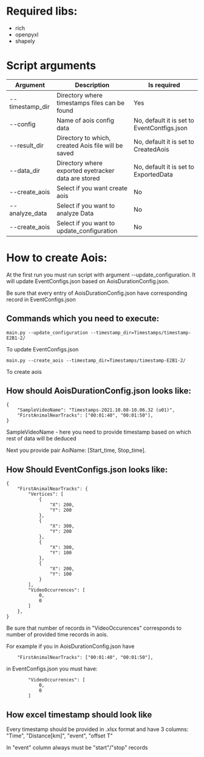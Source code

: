 # Required libs:
- rich
- openpyxl
- shapely


# Script arguments
| Argument        | Description                                         | Is required                                 |
|-----------------|-----------------------------------------------------|---------------------------------------------|
| --timestamp_dir | Directory where timestamps files can be found       | Yes                                         |
| --config        | Name of aois config data                            | No, default it is set to EventContfigs.json |
| --result_dir    | Directory to which, created Aois file will be saved | No, default it is set to CreatedAois        |
 | --data_dir      | Directory where exported eyetracker data are stored | No, default it is set to ExportedData       |
 | --create_aois   | Select if you want create aois                      | No                                          |
 | --analyze_data  | Select if you want to analyze Data                  | No                                          |
 | --create_aois   | Select if you want to update_configuration          | No                                          |


# How to create Aois:
At the first run you must run script with argument --update_configuration. 
It will update EventConfigs.json based on AoisDurationConfig.json.

Be sure that every entry of AoisDurationConfig.json have corresponding record in EventConfigs.json

## Commands which you need to execute:
```
main.py --update_configuration --timestamp_dir=Timestamps/timestamp-E2B1-2/
```
To update EventConfigs.json

```
main.py --create_aois --timestamp_dir=Timestamps/timestamp-E2B1-2/
```
To create aois


## How should AoisDurationConfig.json looks like:
```
{
    "SampleVideoName": "Timestamps-2021.10.08-10.06.32 (u01)",
    "FirstAnimalNearTracks": ["00:01:40", "00:01:50"],
}
```

SampleVideoName - here you need to provide timestamp based on which rest of data will be deduced

Next you provide pair AoiName: [Start_time, Stop_time].

## How Should EventConfigs.json looks like:

```
{
    "FirstAnimalNearTracks": {
        "Vertices": [
            {
                "X": 200,
                "Y": 200
            },
            {
                "X": 300,
                "Y": 200
            },
            {
                "X": 300,
                "Y": 100
            },
            {
                "X": 200,
                "Y": 100
            }
        ],
        "VideoOccurrences": [
            0,
            0
        ]
    },
}
```
Be sure that number of records in "VideoOccurences" corresponds to number of provided time records in aois.

For example if you in AoisDurationConfig.json have
```
    "FirstAnimalNearTracks": ["00:01:40", "00:01:50"],
```

in EventConfigs.json you must have:
```
        "VideoOccurrences": [
            0,
            0
        ]
```

## How excel timestamp should look like

Every timestamp should be provided in .xlsx format and have 3 columns:
"Time", "Distance[km]", "event", "offset T"

In "event" column always must be "start"/"stop" records

